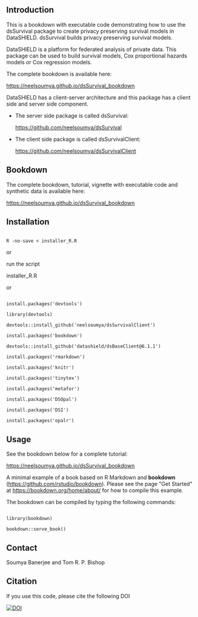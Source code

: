 
## Introduction

This is a bookdown with executable code demonstrating how to use the dsSurvival package to create privacy preserving survival models in DataSHIELD. dsSurvival builds privacy preserving survival models.

DataSHIELD is a platform for federated analysis of private data. This package can be used to build survival models, Cox proportional hazards models or Cox regression models.

The complete bookdown is available here:

https://neelsoumya.github.io/dsSurvival_bookdown


DataSHIELD has a client-server architecture and this package has a client side and server side component.

  * The server side package is called dsSurvival:
      
      https://github.com/neelsoumya/dsSurvival

  * The client side package is called dsSurvivalClient:
      
      https://github.com/neelsoumya/dsSurvivalClient



## Bookdown

The complete bookdown, tutorial, vignette with executable code and synthetic data is available here:

https://neelsoumya.github.io/dsSurvival_bookdown



## Installation

  ``` 

  R -no-save < installer_R.R
  
  ```
  
  or
  
  run the script
  
  installer_R.R
  
  or
  
  ```
  
  install.packages('devtools')

  library(devtools)

  devtools::install_github('neelsoumya/dsSurvivalClient')
  
  install.packages('bookdown')
  
  devtools::install_github('datashield/dsBaseClient@6.1.1')
 
  install.packages('rmarkdown')

  install.packages('knitr')

  install.packages('tinytex')

  install.packages('metafor')
  
  install.packages('DSOpal')

  install.packages('DSI')

  install.packages('opalr')
  
  ```


## Usage

See the bookdown below for a complete tutorial:

https://neelsoumya.github.io/dsSurvival_bookdown



A minimal example of a book based on R Markdown and **bookdown** (https://github.com/rstudio/bookdown). Please see the page "Get Started" at https://bookdown.org/home/about/ for how to compile this example.

The bookdown can be compiled by typing the following commands:

  ```
  
  library(bookdown)

  bookdown::serve_book()
  
  ```

## Contact

Soumya Banerjee and Tom R. P. Bishop



## Citation

If you use this code, please cite the following DOI


[![DOI](https://zenodo.org/badge/DOI/10.5281/zenodo.4806588.svg)](https://doi.org/10.5281/zenodo.4806588)

